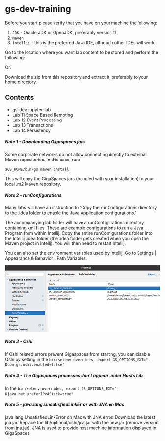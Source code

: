 # gs-dev-training

Before you start please verify that you have on your machine the following:

1. `JDK` - Oracle JDK or OpenJDK, preferably version 11.
1. `Maven`
1. `Intellij` - this is the preferred Java IDE, although other IDEs will work.


Go to the location where you want lab content to be stored and perform the following:

Or:

Download the zip from this repository and extract it, preferably to your home directory.
 
## Contents

 * gs-dev-jupyter-lab
 * Lab 11 Space Based Remoting
 * Lab 12 Event Processing
 * Lab 13 Transactions
 * Lab 14 Persistency

##### Note 1 - Downloading Gigaspaces jars

Some corporate networks do not allow connecting directly to external Maven repositories. In this case, run:

`$GS_HOME/bin/gs maven install`

This will copy the GigaSpaces jars (bundled with your installation) to your local .m2 Maven repository.

##### Note 2 - runConfigurations

Many labs will have an instruction to 'Copy the runConfigurations directory to the .idea folder to enable the Java Application configurations.'

The accompanying lab folder will have a runConfigurations directory containing xml files. These are example configurations to run a Java Program from within Intellij. Copy the entire runConfigurations folder into the Intellij .idea folder (the .idea folder gets created when you open the Maven project in Intellj). You will then need to restart Intellij.

You can also set the environment variables used by Intellij. Go to Settings | Appearance & Behavior | Path Variables.

![Intellij environment variables](./Pictures/Picture1.png)

##### Note 3 - Oshi
If Oshi related errors prevent Gigaspaces from starting, you can disable Oshi by setting in the `bin/setenv-overrides, export GS_OPTIONS_EXT="-Dcom.gs.oshi.enabled=false"`

##### Note 4 - The Gigaspaces processes don't appear under Hosts tab
In the `bin/setenv-overrides, export GS_OPTIONS_EXT="-Djava.net.preferIPv4Stack=true"`

##### Note 5 - java.lang.UnsatisfiedLinkError with JNA on Mac
java.lang.UnsatisfiedLinkError on Mac with JNA error. Download the latest jna jar. Replace the lib/optional/oshi/jna.jar with the new jar (remove version from jna.jar). JNA is used to provide host machine information displayed in GigaSpaces.
